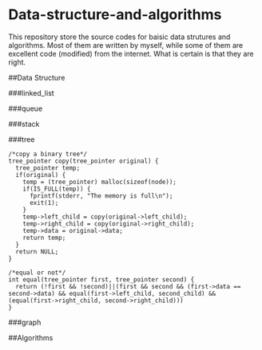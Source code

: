 # Data-structure-and-algorithms
This repository store the source codes for baisic data strutures and algorithms. Most of them are written by myself, while some of them are excellent code (modified) from the internet. What is certain is that they are right.

##Data Structure

###linked_list

###queue

###stack

###tree
```
/*copy a binary tree*/
tree_pointer copy(tree_pointer original) {
  tree_pointer temp;
  if(original) {
    temp = (tree_pointer) malloc(sizeof(node));
    if(IS_FULL(temp)) {
      fprintf(stderr, "The memory is full\n");
      exit(1);
    }
    temp->left_child = copy(original->left_child);
    temp->right_child = copy(original->right_child);
    temp->data = original->data;
    return temp;
  }
  return NULL;
}

/*equal or not*/
int equal(tree_pointer first, tree_pointer second) {
  return (!first && !second)||(first && second && (first->data == second->data) && equal(first->left_child, second_child) && (equal(first->right_child, second->right_child))) 
}
```

###graph



##Algorithms

